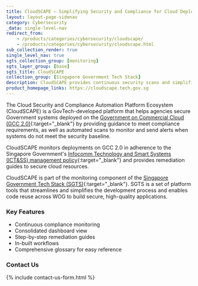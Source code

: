 ```yaml
---
title: CloudSCAPE – Simplifying Security and Compliance for Cloud Deployments in GCC 2.0  
layout: layout-page-sidenav
category: Cybersecurity
_data: single-level-nav
redirect_from:
    - /products/categories/cybersecurity/cloudscape/
    - /products/categories/cybersecurity/cloudscape.html
sub_collection_render: true
single_level_nav: true
sgts_collection_group: [monitoring]
sgts_layer_group: [base]
sgts_title: CloudSCAPE
collection_group: [Singapore Government Tech Stack]
description: CloudSCAPE provides continuous security scans and simplifies compliance management for Government systems deployed on GCC 2.0. Find out more.
product_homepage_links: https://cloudscape.tech.gov.sg
---
```


The Cloud Security and Compliance Automation Platform Ecosystem (CloudSCAPE) is a GovTech-developed platform that helps agencies secure Government systems deployed on the [Government on Commercial Cloud (GCC 2.0)](https://www.developer.tech.gov.sg/products/categories/infrastructure-and-hosting/government-on-commercial-cloud/overview.html){:target="_blank"} by providing guidance to meet compliance requirements, as well as automated scans to monitor and send alerts when systems do not meet the security baseline.

CloudSCAPE monitors deployments on GCC 2.0 in adherence to the Singapore Government's [Infocomm Technology and Smart Systems (ICT&SS) management policy](https://www.developer.tech.gov.sg/guidelines/standards-and-best-practices/instruction-manual-for-ict-ss-management.html){:target="_blank"} and provides remediation guides to secure cloud resources.

CloudSCAPE is part of the monitoring component of the [Singapore Government Tech Stack (SGTS)](https://www.developer.tech.gov.sg/singapore-government-tech-stack/overview/index.html){:target="_blank"}. SGTS is a set of platform tools that streamlines and simplifies the development process and enables code reuse across WOG to build secure, high-quality applications. 

### Key Features

- Continuous compliance monitoring 
- Consolidated dashboard view 
- Step-by-step remediation guides
- In-built workflows
- Comprehensive glossary for easy reference

### Contact Us

{% include contact-us-form.html %}
